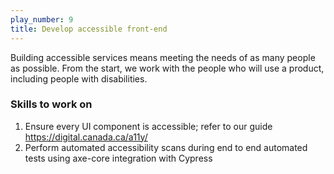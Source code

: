 ```yaml
---
play_number: 9
title: Develop accessible front-end 
---
```


Building accessible services means meeting the needs of as many people as possible. From the start, we work with the people who will use a product, including people with disabilities.

### Skills to work on

1. Ensure every UI component is accessible; refer to our guide https://digital.canada.ca/a11y/ 
1. Perform automated accessibility scans during end to end automated tests using axe-core integration with Cypress
